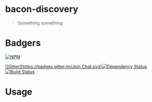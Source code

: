 bacon-discovery
===============

> Something something

# Badgers

[![NPM](https://nodei.co/npm/bacon-discovery.png?downloads=true&stars=true)](https://nodei.co/npm/bacon-discovery/)

[![Gitter](https://badges.gitter.im/Join Chat.svg)](https://gitter.im/zmq-fosdem/bacon-discovery?utm_source=badge&utm_medium=badge&utm_campaign=pr-badge)[![Dependency Status](https://david-dm.org/zmq-fosdem/bacon-discovery.svg)](https://david-dm.org/zmq-fosdem/bacon-discovery)[![Build Status](https://travis-ci.org/zmq-fosdem/bacon-discovery.svg)](https://travis-ci.org/zmq-fosdem/bacon-discovery)


# Usage
